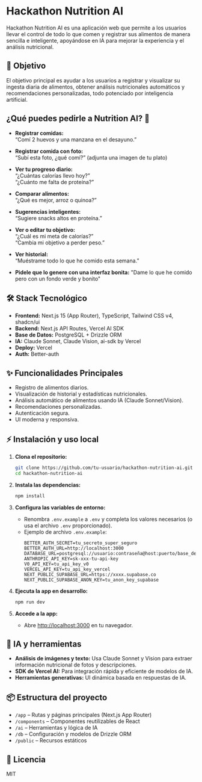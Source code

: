 # Hackathon Nutrition AI

Hackathon Nutrition AI es una aplicación web que permite a los usuarios llevar el control de todo lo que comen y registrar sus alimentos de manera sencilla e inteligente, apoyándose en IA para mejorar la experiencia y el análisis nutricional.

## 🚀 Objetivo

El objetivo principal es ayudar a los usuarios a registrar y visualizar su ingesta diaria de alimentos, obtener análisis nutricionales automáticos y recomendaciones personalizadas, todo potenciado por inteligencia artificial.
## ¿Qué puedes pedirle a Nutrition AI? 🚀

- **Registrar comidas:**  
  “Comí 2 huevos y una manzana en el desayuno.”

- **Registrar comida con foto:**  
  “Subí esta foto, ¿qué comí?” (adjunta una imagen de tu plato)

- **Ver tu progreso diario:**  
  “¿Cuántas calorías llevo hoy?”  
  “¿Cuánto me falta de proteína?”

- **Comparar alimentos:**  
  “¿Qué es mejor, arroz o quinoa?”

- **Sugerencias inteligentes:**  
  “Sugiere snacks altos en proteína.”

- **Ver o editar tu objetivo:**  
  “¿Cuál es mi meta de calorías?”  
  “Cambia mi objetivo a perder peso.”

- **Ver historial:**  
  “Muéstrame todo lo que he comido esta semana.”
  
- **Pidele que lo genere con una interfaz bonita:**
  "Dame lo que he comido pero con un fondo verde y bonito"


## 🛠️ Stack Tecnológico

- **Frontend:** Next.js 15 (App Router), TypeScript, Tailwind CSS v4, shadcn/ui
- **Backend:** Next.js API Routes, Vercel AI SDK
- **Base de Datos:** PostgreSQL + Drizzle ORM
- **IA:** Claude Sonnet, Claude Vision, ai-sdk by Vercel
- **Deploy:** Vercel
- **Auth:** Better-auth

## ✨ Funcionalidades Principales

- Registro de alimentos diarios.
- Visualización de historial y estadísticas nutricionales.
- Análisis automático de alimentos usando IA (Claude Sonnet/Vision).
- Recomendaciones personalizadas.
- Autenticación segura.
- UI moderna y responsiva.

## ⚡ Instalación y uso local

1. **Clona el repositorio:**
   ```bash
   git clone https://github.com/tu-usuario/hackathon-nutrition-ai.git
   cd hackathon-nutrition-ai
   ```

2. **Instala las dependencias:**
   ```bash
   npm install
   ```

3. **Configura las variables de entorno:**
   - Renombra `.env.example` a `.env` y completa los valores necesarios (o usa el archivo `.env` proporcionado).
   - Ejemplo de archivo `.env.example`:
     ```env
     BETTER_AUTH_SECRET=tu_secreto_super_seguro
     BETTER_AUTH_URL=http://localhost:3000
     DATABASE_URL=postgresql://usuario:contraseña@host:puerto/base_de_datos
     ANTHROPIC_API_KEY=sk-xxx-tu-api-key
     V0_API_KEY=tu_api_key_v0
     VERCEL_API_KEY=tu_api_key_vercel
     NEXT_PUBLIC_SUPABASE_URL=https://xxxx.supabase.co
     NEXT_PUBLIC_SUPABASE_ANON_KEY=tu_anon_key_supabase
     ```

4. **Ejecuta la app en desarrollo:**
   ```bash
   npm run dev
   ```

5. **Accede a la app:**
   - Abre [http://localhost:3000](http://localhost:3000) en tu navegador.

## 🧠 IA y herramientas

- **Análisis de imágenes y texto:** Usa Claude Sonnet y Vision para extraer información nutricional de fotos y descripciones.
- **SDK de Vercel AI:** Para integración rápida y eficiente de modelos de IA.
- **Herramientas generativas:** UI dinámica basada en respuestas de IA.

## 📦 Estructura del proyecto

- `/app` – Rutas y páginas principales (Next.js App Router)
- `/components` – Componentes reutilizables de React
- `/ai` – Herramientas y lógica de IA
- `/db` – Configuración y modelos de Drizzle ORM
- `/public` – Recursos estáticos

## 📝 Licencia

MIT



